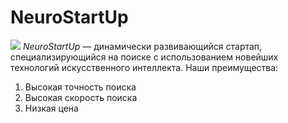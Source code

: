 # NeuroStartUp
![](https://netology-code.github.io/git-homeworks/introduction/assets/logo.png)
*NeuroStartUp* — динамически развивающийся стартап, специализирующийся на поиске с использованием новейших технологий искусственного интеллекта.
Наши преимущества:
<ol>
<li> Высокая точность поиска</li>
<li> Высокая скорость поиска</li>
<li> Низкая цена</li>
</ol>